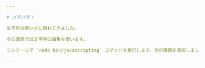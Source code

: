 ```yaml
---

# パチパチ！

文字列の使い方に慣れてきました。

次の課題では文字列の編集を扱います。

コンソールで `node bin/javascripting` コマンドを実行します。次の課題を選択しましょう。

---
```

